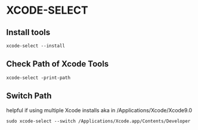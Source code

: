 # XCODE-SELECT

## Install tools

```console
xcode-select --install
```

## Check Path of Xcode Tools

```console
xcode-select -print-path
```

## Switch Path

helpful if using multiple Xcode installs aka in /Applications/Xcode/Xcode9.0

```console
sudo xcode-select --switch /Applications/Xcode.app/Contents/Developer
```
